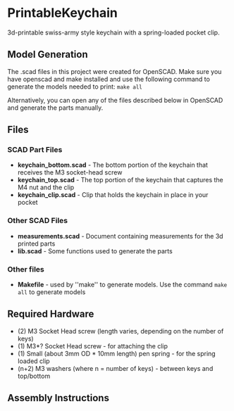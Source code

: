 # PrintableKeychain
3d-printable swiss-army style keychain with a spring-loaded pocket clip.

## Model Generation

The .scad files in this project were created for OpenSCAD.  Make sure you have openscad and make installed and use the
following command to generate the models needed to print:
``make all``

Alternatively, you can open any of the files described below in OpenSCAD and generate the parts manually.

## Files
### SCAD Part Files
* **keychain_bottom.scad** - The bottom portion of the keychain that receives the M3 socket-head screw
* **keychain_top.scad** - The top portion of the keychain that captures the M4 nut and the clip
* **keychain_clip.scad** - Clip that holds the keychain in place in your pocket

### Other SCAD Files
* **measurements.scad** - Document containing measurements for the 3d printed parts
* **lib.scad** - Some functions used to generate the parts

### Other files
* **Makefile** - used by ''make'' to generate models.  Use the command ``make all`` to generate models

## Required Hardware
* (2) M3 Socket Head screw (length varies, depending on the number of keys)
* (1) M3*? Socket Head screw - for attaching the clip
* (1) Small (about 3mm OD * 10mm length) pen spring - for the spring loaded clip
* (n+2) M3 washers (where n = number of keys) - between keys and top/bottom

## Assembly Instructions
